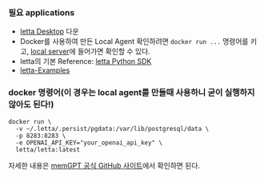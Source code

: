 ### 필요 applications
- <a href="https://docs.letta.com/install">letta Desktop</a> 다운
- Docker를 사용하여 만든 Local Agent 확인하려면 `docker run ...` 명령어를 키고, <a href="https://app.letta.com/">local server</a>에 들어가면 확인할 수 있다.
- letta의 기본 Reference: <a href="https://github.com/letta-ai/letta-python/blob/main/reference.md">letta Python SDK</a>
- <a href="https://github.com/letta-ai/letta/tree/main/examples">letta-Examples</a>

### docker 명령어(이 경우는 local agent를 만들때 사용하니 굳이 실행하지 않아도 된다!)
``` shell
docker run \
  -v ~/.letta/.persist/pgdata:/var/lib/postgresql/data \
  -p 8283:8283 \
  -e OPENAI_API_KEY="your_openai_api_key" \
  letta/letta:latest
```

자세한 내용은 <a href="https://github.com/letta-ai/letta">memGPT 공식 GitHub 사이트</a>에서 확인하면 된다.

